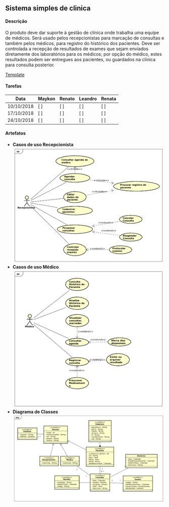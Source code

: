## Sistema simples de clinica

#### Descrição

O produto deve dar suporte à gestão de clínica onde trabalha uma equipe de médicos. Será usado pelos recepcionistas para marcação de consultas e também pelos médicos, para registro do histórico dos pacientes. Deve ser controlada a recepção de resultados de exames que sejam enviados diretamente dos laboratórios para os médicos; por opção do médico, estes resultados podem ser entregues aos pacientes, ou guardados na clínica para consulta posterior.

[Template](http://demo.thedevelovers.com/dashboard/klorofil-v2.0/)

#### Tarefas

|    Data    | Maykon | Renato | Leandro | Renata |
| ---------- | ------ | ------ | ------- | ------ |
| 10/10/2018 |  [ ]   |  [ ]   |   [ ]   |  [ ]   |
| 17/10/2018 |  [ ]   |  [ ]   |   [ ]   |  [ ]   |
| 24/10/2018 |  [ ]   |  [ ]   |   [ ]   |  [ ]   |

#### Artefatos

- **Casos de uso Recepcionista**
![Casos de uso Recepcionista](artefatos/recepcionista.png)
- **Casos de uso Médico**
![Casos de uso Medico](artefatos/medico.png)
- **Diagrama de Classes**
![Diagrama de Classes](artefatos/DiagramaClasses.png)
